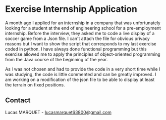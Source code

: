 <!-- Exercise Internship Application -->
# Exercise Internship Application
A month ago I applied for an internship in a company that was unfortunately looking for a student at the end of engineering school for a pre-employment internship. Before the interview, they asked me to code a live display of a soccer game from a Json file. I can't attach the file for obvious privacy reasons but I want to show the script that corresponds to my last exercise coded in python. I have always done functional programming but this exercise allowed me to apply the principles of object-oriented programming from the Java course of the beginning of the year.

As I was not chosen and had to provide the code in a very short time while I was studying, the code is little commented and can be greatly improved. I am working on a modification of the json file to be able to display at least the terrain on fixed positions.


<!-- CONTACT -->
## Contact

Lucas MARQUET -  lucasmarquet63800@gmail.com
